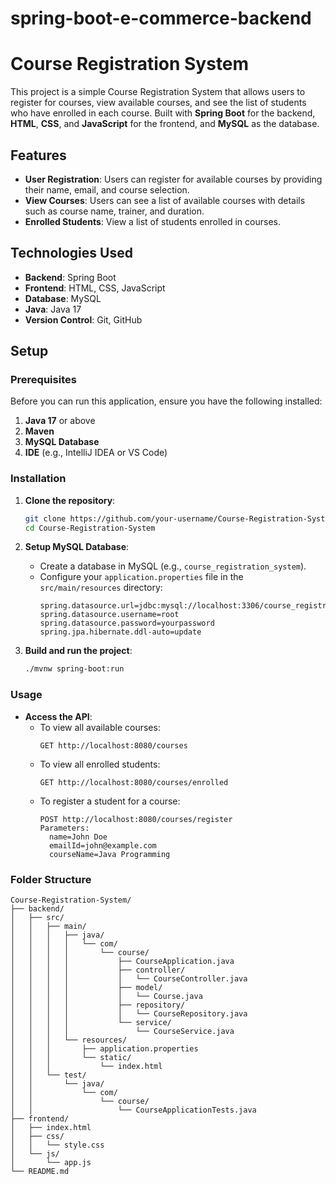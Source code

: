 # spring-boot-e-commerce-backend
# Course Registration System

This project is a simple Course Registration System that allows users to register for courses, view available courses, and see the list of students who have enrolled in each course. Built with **Spring Boot** for the backend, **HTML**, **CSS**, and **JavaScript** for the frontend, and **MySQL** as the database.

## Features

- **User Registration**: Users can register for available courses by providing their name, email, and course selection.
- **View Courses**: Users can see a list of available courses with details such as course name, trainer, and duration.
- **Enrolled Students**: View a list of students enrolled in courses.

## Technologies Used

- **Backend**: Spring Boot
- **Frontend**: HTML, CSS, JavaScript
- **Database**: MySQL
- **Java**: Java 17
- **Version Control**: Git, GitHub

## Setup

### Prerequisites

Before you can run this application, ensure you have the following installed:

1. **Java 17** or above
2. **Maven**
3. **MySQL Database**
4. **IDE** (e.g., IntelliJ IDEA or VS Code)

### Installation

1. **Clone the repository**:
    ```bash
    git clone https://github.com/your-username/Course-Registration-System.git
    cd Course-Registration-System
    ```

2. **Setup MySQL Database**:
   - Create a database in MySQL (e.g., `course_registration_system`).
   - Configure your `application.properties` file in the `src/main/resources` directory:
     ```properties
     spring.datasource.url=jdbc:mysql://localhost:3306/course_registration_system
     spring.datasource.username=root
     spring.datasource.password=yourpassword
     spring.jpa.hibernate.ddl-auto=update
     ```

3. **Build and run the project**:
    ```bash
    ./mvnw spring-boot:run
    ```

### Usage

- **Access the API**:
    - To view all available courses:
      ```
      GET http://localhost:8080/courses
      ```
    - To view all enrolled students:
      ```
      GET http://localhost:8080/courses/enrolled
      ```
    - To register a student for a course:
      ```
      POST http://localhost:8080/courses/register
      Parameters:
        name=John Doe
        emailId=john@example.com
        courseName=Java Programming
      ```

### Folder Structure

```plaintext
Course-Registration-System/
├── backend/
│   ├── src/
│   │   ├── main/
│   │   │   ├── java/
│   │   │   │   └── com/
│   │   │   │       └── course/
│   │   │   │           ├── CourseApplication.java
│   │   │   │           ├── controller/
│   │   │   │           │   └── CourseController.java
│   │   │   │           ├── model/
│   │   │   │           │   └── Course.java
│   │   │   │           ├── repository/
│   │   │   │           │   └── CourseRepository.java
│   │   │   │           └── service/
│   │   │   │               └── CourseService.java
│   │   │   └── resources/
│   │   │       ├── application.properties
│   │   │       └── static/
│   │   │           └── index.html
│   │   └── test/
│   │       └── java/
│   │           └── com/
│   │               └── course/
│   │                   └── CourseApplicationTests.java
├── frontend/
│   ├── index.html
│   ├── css/
│   │   └── style.css
│   └── js/
│       └── app.js
└── README.md
